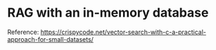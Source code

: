 # RAG with an in-memory database

Reference: https://crispycode.net/vector-search-with-c-a-practical-approach-for-small-datasets/
